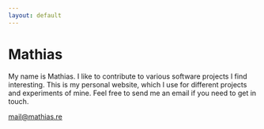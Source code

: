 ```yaml
---
layout: default
---
```

# Mathias
My name is Mathias. I like to contribute to various software projects I find interesting. This is my personal website, which I use for different projects and experiments of mine. Feel free to send me an email if you need to get in touch.

[&#x6D;&#x61;&#x69;&#x6C;&#x40;&#x6D;&#x61;&#x74;&#x68;&#x69;&#x61;&#x73;&#x2E;&#x72;&#x65;](&#x6D;&#x61;&#x69;&#x6C;&#x74;&#x6F;:&#x6D;&#x61;&#x69;&#x6C;&#x40;&#x6D;&#x61;&#x74;&#x68;&#x69;&#x61;&#x73;&#x2E;&#x72;&#x65;)
